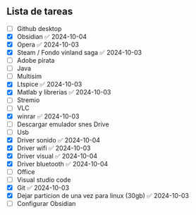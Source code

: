 
## Lista de tareas

- [ ] Github desktop
- [x] Obsidian ✅ 2024-10-04
- [x] Opera ✅ 2024-10-03
- [x] Steam / Fondo vinland saga ✅ 2024-10-03
- [ ] Adobe pirata
- [ ] Java
- [ ] Multisim
- [x] Ltspice ✅ 2024-10-03
- [x] Matlab y librerias ✅ 2024-10-03
- [ ] Stremio
- [ ] VLC
- [x] winrar ✅ 2024-10-03
- [ ] Descargar emulador snes Drive
- [ ] Usb
- [x] Driver sonido ✅ 2024-10-04
- [x] Driver wifi ✅ 2024-10-03
- [x] Driver visual ✅ 2024-10-04
- [x] Driver bluetooth ✅ 2024-10-04
- [ ] Office
- [ ] Visual studio code
- [x] Git ✅ 2024-10-03
- [x] Dejar particion de una vez para linux (30gb) ✅ 2024-10-03
- [ ] Configurar Obsidian
